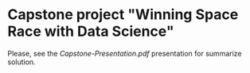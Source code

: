 # Capstone project **"Winning Space Race with Data Science"**

Please, see the *Capstone-Presentation.pdf* presentation for summarize solution.

